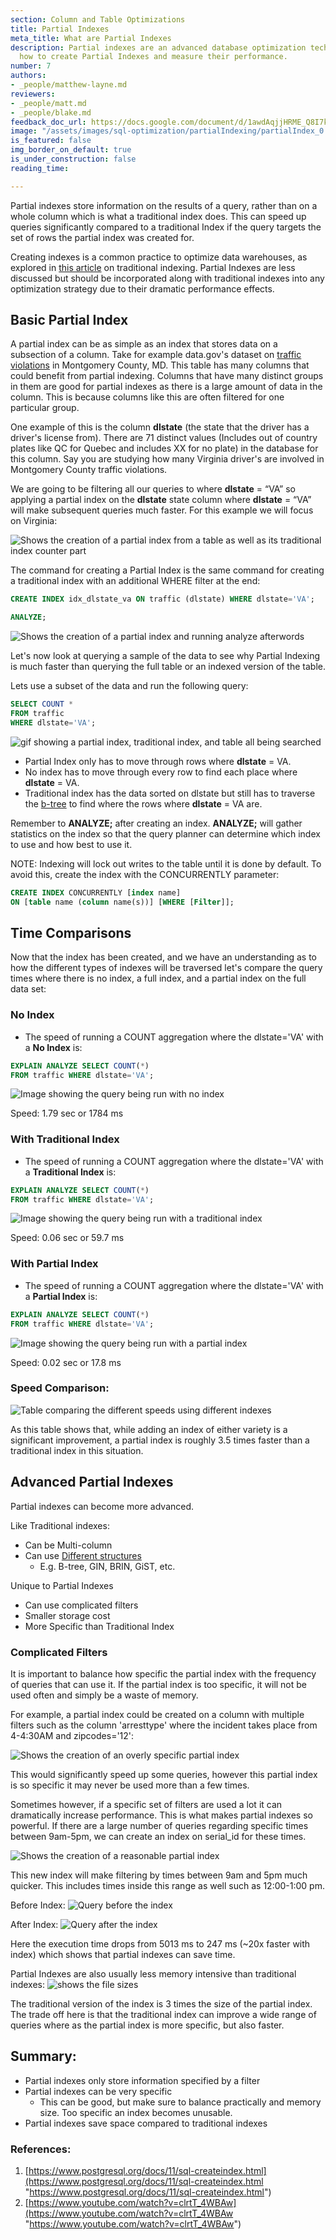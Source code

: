 ```yaml
---
section: Column and Table Optimizations
title: Partial Indexes
meta_title: What are Partial Indexes
description: Partial indexes are an advanced database optimization technique. Learn
  how to create Partial Indexes and measure their performance.
number: 7
authors:
- _people/matthew-layne.md
reviewers:
- _people/matt.md
- _people/blake.md
feedback_doc_url: https://docs.google.com/document/d/1awdAqjjHRME_Q8I7kG4tjQ9snArvRLBFhbLWetXY4hU/edit
image: "/assets/images/sql-optimization/partialIndexing/partialIndex_0.png"
is_featured: false
img_border_on_default: true
is_under_construction: false
reading_time: 

---
```

Partial indexes store information on the results of a query, rather than on a whole column which is what a traditional index does. This can speed up queries significantly compared to a traditional Index if the query targets the set of rows the partial index was created for.

Creating indexes is a common practice to optimize data warehouses, as explored in [this article](https://dataschool.com/learn/how-indexing-works) on traditional indexing. Partial Indexes are less discussed but should be incorporated along with traditional indexes into any optimization strategy due to their dramatic performance effects.

## Basic Partial Index

A partial index can be as simple as an index that stores data on a subsection of a column. Take for example data.gov's dataset on [traffic violations](https://catalog.data.gov/dataset/traffic-violations-56dda) in Montgomery County, MD. This table has many columns that could benefit from partial indexing. Columns that have many distinct groups in them are good for partial indexes as there is a large amount of data in the column. This is because columns like this are often filtered for one particular group.

One example of this is the column **dlstate** (the state that the driver has a driver's license from). There are 71 distinct values (Includes out of country plates like QC for Quebec and includes XX for no plate) in the database for this column. Say you are studying how many Virginia driver's are involved in Montgomery County traffic violations.

We are going to be filtering all our queries to where **dlstate** = “VA” so applying a partial index on the **dlstate** state column where **dlstate** = “VA” will make subsequent queries much faster. For this example we will focus on Virginia:

![Shows the creation of a partial index from a table as well as its traditional index counter part](/assets/images/sql-optimization/partialIndexing/partialIndex_0.png)

The command for creating a Partial Index is the same command for creating a traditional index with an additional WHERE filter at the end:

```sql
CREATE INDEX idx_dlstate_va ON traffic (dlstate) WHERE dlstate='VA';

ANALYZE;
```
![Shows the creation of a partial index and running analyze afterwords](/assets/images/sql-optimization/partialIndexing/partialIndex_1.png)

Let's now look at querying a sample of the data to see why Partial Indexing is much faster than querying the full table or an indexed version of the table.

Lets use a subset of the data and run the following query:

```sql
SELECT COUNT *
FROM traffic
WHERE dlstate='VA';
```
![gif showing a partial index, traditional index, and table all being searched](/assets/images/sql-optimization/partialIndexing/partialIndexGIF.gif)

* Partial Index only has to move through rows where **dlstate** = VA.
* No index has to move through every row to find each place where **dlstate** = VA.
* Traditional index has the data sorted on dlstate but still has to traverse the [b-tree](https://dataschool.com/learn/how-indexing-works) to find where the rows where **dlstate** = VA are.

Remember to **ANALYZE;** after creating an index. **ANALYZE;** will gather statistics on the index so that the query planner can determine which index to use and how best to use it.

NOTE: Indexing will lock out writes to the table until it is done by default. To avoid this, create the index with the CONCURRENTLY parameter:

```sql
CREATE INDEX CONCURRENTLY [index name]
ON [table name (column name(s))] [WHERE [Filter]];
```

## Time Comparisons

Now that the index has been created, and we have an understanding as to how the different types of indexes will be traversed let's compare the query times where there is no index, a full index, and a partial index on the full data set:

### No Index

* The speed of running a COUNT aggregation where the dlstate='VA' with a **No Index** is:

```sql
EXPLAIN ANALYZE SELECT COUNT(*)
FROM traffic WHERE dlstate='VA';
```
![Image showing the query being run with no index](/assets/images/sql-optimization/partialIndexing/partialIndex_2.png)

Speed: 1.79 sec or 1784 ms

### With Traditional Index

* The speed of running a COUNT aggregation where the dlstate='VA' with a **Traditional Index** is:

```sql
EXPLAIN ANALYZE SELECT COUNT(*)
FROM traffic WHERE dlstate='VA';
```
![Image showing the query being run with a traditional index](/assets/images/sql-optimization/partialIndexing/partialIndex_3.png)

Speed: 0.06 sec or 59.7 ms

### With Partial Index

* The speed of running a COUNT aggregation where the dlstate='VA' with a **Partial Index** is:

```sql
EXPLAIN ANALYZE SELECT COUNT(*)
FROM traffic WHERE dlstate='VA';
```
![Image showing the query being run with a partial index](/assets/images/sql-optimization/partialIndexing/partialIndex_4.png)

Speed: 0.02 sec or 17.8 ms

### Speed Comparison:

![Table comparing the different speeds using different indexes](/assets/images/sql-optimization/partialIndexing/partialIndex_5.png)

As this table shows that, while adding an index of either variety is a significant improvement, a partial index is roughly 3.5 times faster than a traditional index in this situation.

## Advanced Partial Indexes

Partial indexes can become more advanced.

Like Traditional indexes:
* Can be Multi-column
* Can use [Different structures](https://www.postgresql.org/docs/current/indexes-types.html)
  * E.g. B-tree, GIN, BRIN, GiST, etc.

Unique to Partial Indexes
* Can use complicated filters
* Smaller storage cost
* More Specific than Traditional Index

### Complicated Filters

It is important to balance how specific the partial index with the frequency of queries that can use it. If the partial index is too specific, it will not be used often and simply be a waste of memory.

For example, a partial index could be created on a column with multiple filters such as the column 'arresttype' where the incident takes place from 4-4:30AM and zipcodes='12':

![Shows the creation of an overly specific partial index](/assets/images/sql-optimization/partialIndexing/partialIndex_6.png)

This would significantly speed up some queries, however this partial index is so specific it may never be used more than a few times.

Sometimes however, if a specific set of filters are used a lot it can dramatically increase performance. This is what makes partial indexes so powerful. If there are a large number of queries regarding specific times between 9am-5pm, we can create an index on serial_id for these times.

![Shows the creation of a reasonable partial index](/assets/images/sql-optimization/partialIndexing/partialIndex_7.png)

This new index will make filtering by times between 9am and 5pm much quicker. This includes times inside this range as well such as 12:00-1:00 pm.

Before Index:
![Query before the index](/assets/images/sql-optimization/partialIndexing/partialIndex_8.png)

After Index:
![Query after the index](/assets/images/sql-optimization/partialIndexing/partialIndex_9.png)

Here the execution time drops from 5013 ms to 247 ms (\~20x faster with index) which shows that partial indexes can save time.

Partial Indexes are also usually less memory intensive than traditional indexes:
![shows the file sizes](/assets/images/sql-optimization/partialIndexing/partialIndex_10.png)

The traditional version of the index is 3 times the size of the partial index. The trade off here is that the traditional index can improve a wide range of queries where as the partial index is more specific, but also faster.

## Summary:

* Partial indexes only store information specified by a filter
* Partial indexes can be very specific
  * This can be good, but make sure to balance practically and memory size. Too specific an index becomes unusable.
* Partial indexes save space compared to traditional indexes

### References:

1. [https://www.postgresql.org/docs/11/sql-createindex.html](https://www.postgresql.org/docs/11/sql-createindex.html "https://www.postgresql.org/docs/11/sql-createindex.html")
2. [https://www.youtube.com/watch?v=clrtT_4WBAw](https://www.youtube.com/watch?v=clrtT_4WBAw "https://www.youtube.com/watch?v=clrtT_4WBAw")
